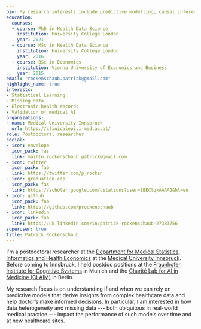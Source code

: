 ```yaml
---
bio: My research interests include predictive modelling, causal inference, and missing data imputation.
education:
  courses:
  - course: PhD in Health Data Science
    institution: University College London
    year: 2021
  - course: MSc in Health Data Science
    institution: University College London
    year: 2016
  - course: BSc in Economics
    institution: Vienna University of Economics and Business
    year: 2015
email: "rockenschaub.patrick@gmail.com"
highlight_name: true
interests:
- Statistical Learning
- Missing data
- Electronic health records 
- Validation of medical AI
organizations:
- name: Medical University Innsbruck
  url: https://clinicalepi.i-med.ac.at/
role: Postdoctoral researcher
social:
- icon: envelope
  icon_pack: fas
  link: mailto:rockenschaub.patrick@gmail.com
- icon: twitter
  icon_pack: fab
  link: https://twitter.com/p_rocken
- icon: graduation-cap
  icon_pack: fas
  link: https://scholar.google.com/citations?user=1BEClqkAAAAJ&hl=en
- icon: github
  icon_pack: fab
  link: https://github.com/prockenschaub
- icon: linkedin
  icon_pack: fab
  link: https://uk.linkedin.com/in/patrick-rockenschaub-27383756
superuser: true
title: Patrick Rockenschaub
---
```


I'm a postdoctoral researcher at the [Department for Medical Statistics, Informatics and Health Economics](https://clinicalepi.i-med.ac.at/) at the [Medical University Innsbruck](https://www.i-med.ac.at/). Before coming to Innsbruck, I held postdoc positions at the [Fraunhofer Institute for Cognitive Systems]() in Munich and the [Charité Lab for AI in Medicine (CLAIM)](https://claim.charite.de/en/) in Berlin. 

My research focus is on understanding if and when we can rely on predictive models that derive insights from complex healthcare data and help doctor’s make informed decisions. In particular, I am interested in how data heterogeneity and missing data --- both ubiquitous in real-world medical practice --- impact the performance of such models over time and at new healthcare sites. 

